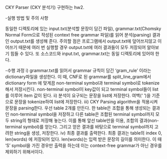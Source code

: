 CKY Parser (CKY 분석기) 구현하는 hw2.

-실행 방법 및 주의 사항

동일한 디렉토리에 있는 input.txt(분석할 문장이 담긴 파일), grammar.txt(Chomsky Normal Form으로 작성된 context free grammar 파일)를 읽어 분석(parsing) 결과인 output.txt를 생성해 준다. 주의할 점은 프로그램에서 output.txt에 덮어쓰지않고 이어쓰기 때문에 여러 번 실행할 경우 output.txt에 여러 결과들이 모두 저장되어 알아보기 힘들 수 있다. 또 소스코드와 input.txt, grammar.txt는 동일 디렉토리에 있어야 한다.

-수행 과정
i) grammar.txt를 읽어서 grammar 규칙이 담긴 ‘gram_rule’ 이라는 dictionary파일을 생성한다.
이 때, CNF로 된 grammar를 split_line_gram에서 dictionary form 에 맞게끔 non-terminal symbol과 terminal symbol로 tokenize해서 저장시킨다. non-terminal symbol이 key값이 되고 terminal symbol들이 list를 이루어 item 값이 된다.
ii) 분석이 요구되는 문장을 list에 저장한다.
여백(‘ ‘)을 기준으로 문장을 tokenize하여 list에 저장한다.
iii) CKY Parsing algorithm을 적용시켜 문장을 parsing한다.
우선 table 2개를 만든다. 한 table은 조합을 통해 생성되는 결과인 non-terminal symbol을 저장하고 다른 table은 조합된 terminal symbol까지 모두 string의 형태로 저장해 놓는다. 이를 통해 앞선 table만을 이용, 조합의 결과(non-terminal symbol)를 얻는다. 그리고 얻은 결과를 바탕으로 terminal symbol까지 고려한 string을 생성, 저장한다.
iv) 최종 결과를 출력한다.
최종 결과는 table의 index 0, len(words) 에 저장되어 있다. len(words)는 입력 받은 문장의 길이를 의미한다. 이 때 ‘S’ symbol을 가진 경우만 출력을 하는데 이는 context-free grammar가 아닌 경우를 제외하기 위해서이다.
